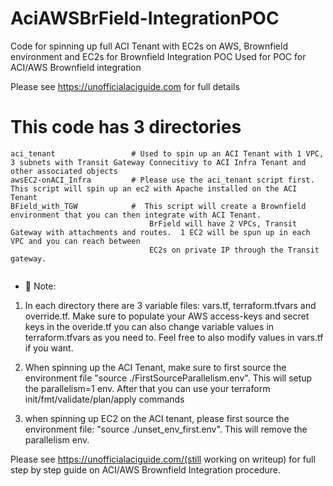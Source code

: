 # AciAWSBrField-IntegrationPOC
Code for spinning up full ACI Tenant with EC2s on AWS,  Brownfield environment and EC2s for Brownfield Integration POC
Used for POC for ACI/AWS Brownfield integration

Please see https://unofficialaciguide.com for full details

# This code has 3 directories
```
aci_tenant                 # Used to spin up an ACI Tenant with 1 VPC, 3 subnets with Transit Gateway Connecitivy to ACI Infra Tenant and other associated objects
awsEC2-onACI_Infra         # Please use the aci_tenant script first.  This script will spin up an ec2 with Apache installed on the ACI Tenant
BField_with_TGW            #  This script will create a Brownfield environment that you can then integrate with ACI Tenant.  
                               BrField will have 2 VPCs, Transit Gateway with attachments and routes.  1 EC2 will be spun up in each VPC and you can reach between
                               EC2s on private IP through the Transit gateway.
                             
```


* 📗 Note:  
1) In each directory there are 3 variable files:
   vars.tf,  terraform.tfvars and override.tf.
   Make sure to populate your AWS access-keys and secret keys in the overide.tf
   you can also change variable values in terraform.tfvars as you need to.  Feel free to also modify values in vars.tf if you want.
   
  2) When spinning up the ACI Tenant, make sure to first source the environment file "source ./FirstSourceParallelism.env".  This will setup the parallelism=1 env.
     After that you can use your terraform init/fmt/validate/plan/apply commands
     
  3) when spinning up EC2 on the ACI tenant, please first source the environment file: "source ./unset_env_first.env".  This will remove the parallelism env.
  
  
  Please see https://unofficialaciguide.com/(still working on writeup) for full step by step guide on ACI/AWS Brownfield Integration procedure.
